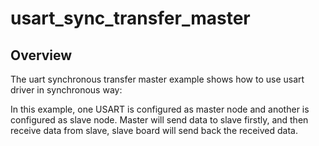 # usart_sync_transfer_master

## Overview
The uart synchronous transfer master example shows how to use usart driver in synchronous way:

In this example, one USART is configured as master node and another is configured as slave node.
Master will send data to slave firstly, and then receive data from slave, slave board will send back
the received data.
